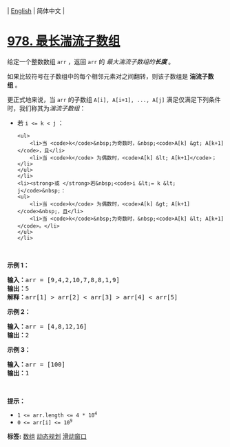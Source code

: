 | [English](README_EN.md) | 简体中文 |

# [978. 最长湍流子数组](https://leetcode.cn/problems/longest-turbulent-subarray)
<p>给定一个整数数组 <code>arr</code>&nbsp;，返回 <code>arr</code>&nbsp;的&nbsp;<em>最大湍流子数组的<strong>长度</strong></em><strong>&nbsp;</strong>。</p>

<p>如果比较符号在子数组中的每个相邻元素对之间翻转，则该子数组是&nbsp;<strong>湍流子数组</strong>&nbsp;。</p>

<p>更正式地来说，当 <code>arr</code>&nbsp;的子数组&nbsp;<code>A[i], A[i+1], ..., A[j]</code>&nbsp;满足仅满足下列条件时，我们称其为<em>湍流子数组</em>：</p>

<ul>
	<li>若&nbsp;<code>i &lt;= k &lt; j</code>&nbsp;：

	<ul>
		<li>当 <code>k</code>&nbsp;为奇数时，&nbsp;<code>A[k] &gt; A[k+1]</code>，且</li>
		<li>当 <code>k</code> 为偶数时，<code>A[k] &lt; A[k+1]</code>；</li>
	</ul>
	</li>
	<li><strong>或 </strong>若&nbsp;<code>i &lt;= k &lt; j</code>&nbsp;：
	<ul>
		<li>当 <code>k</code> 为偶数时，<code>A[k] &gt; A[k+1]</code>&nbsp;，且</li>
		<li>当 <code>k</code>&nbsp;为奇数时，&nbsp;<code>A[k] &lt; A[k+1]</code>。</li>
	</ul>
	</li>
</ul>

<p>&nbsp;</p>

<p><strong>示例 1：</strong></p>

<pre>
<strong>输入：</strong>arr = [9,4,2,10,7,8,8,1,9]
<strong>输出：</strong>5
<strong>解释：</strong>arr[1] &gt; arr[2] &lt; arr[3] &gt; arr[4] &lt; arr[5]</pre>

<p><strong>示例 2：</strong></p>

<pre>
<strong>输入：</strong>arr = [4,8,12,16]
<strong>输出：</strong>2
</pre>

<p><strong>示例 3：</strong></p>

<pre>
<strong>输入：</strong>arr = [100]
<strong>输出：</strong>1
</pre>

<p>&nbsp;</p>

<p><strong>提示：</strong></p>

<ul>
	<li><code>1 &lt;= arr.length &lt;= 4 * 10<sup>4</sup></code></li>
	<li><code>0 &lt;= arr[i] &lt;= 10<sup>9</sup></code></li>
</ul>

**标签:**  [数组](https://leetcode.cn/tag/array) [动态规划](https://leetcode.cn/tag/dynamic-programming) [滑动窗口](https://leetcode.cn/tag/sliding-window) 